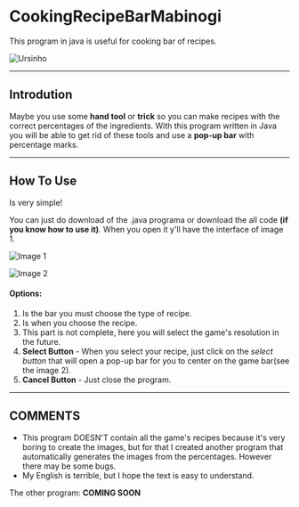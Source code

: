 # CookingRecipeBarMabinogi

This program in java is useful for cooking bar of recipes.

![Ursinho](https://tenor.com/view/line-gif-23892847)

---

## Introdution

Maybe you use some **hand tool** or **trick** so you can make recipes with the correct percentages of the ingredients. With this program written in Java you will be able to get rid of these tools and use a **pop-up bar** with percentage marks.

---

## How To Use

Is very simple!

You can just do download of the .java programa or download the all code __(if you know how to use it)__.
When you open it y'll have the interface of image 1. 

![Image 1](https://github.com/danknightt/justimagens/blob/main/interface.png)

![Image 2](https://i.pinimg.com/originals/9a/a6/f8/9aa6f87c65de1ce262cb81200dd387a4.gif)

#### Options:
1. Is the bar you must choose the type of recipe.
2. Is when you choose the recipe.
3. This part is not complete, here you will select the game's resolution in the future.
4. **Select Button** - When you select your recipe, just click on the *select button* that will open a pop-up bar for you to center on the game bar(see the image 2). 
5. **Cancel Button** - Just close the program.

---

## COMMENTS

- This program DOESN'T contain all the game's recipes because it's very boring to create the images, but for that I created another program that automatically generates the images from the percentages. However there may be some bugs.
- My English is terrible, but I hope the text is easy to understand.

The other program:
**COMING SOON**
